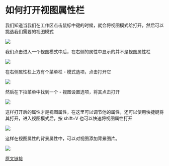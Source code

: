 # 如何打开视图属性栏

我们知道当我们在工作区点击鼠标中键的时候，就会将视图模式给打开，然后可以挑选我们需要的视图模式

![](https://exp-picture.cdn.bcebos.com/92dd32f7dfb2dc19d72430a895def4dca039105f.jpg?x-bce-process=image%2Fresize%2Cm_lfit%2Cw_500%2Climit_1%2Fformat%2Cf_jpg%2Fquality%2Cq_80)

我们点击进入一个视图模式中后，在右侧的属性中显示的并不是视图属性栏

![](https://exp-picture.cdn.bcebos.com/cfadcdd96975f2c4cf9132f08f0148fe1e42065f.jpg?x-bce-process=image%2Fresize%2Cm_lfit%2Cw_500%2Climit_1%2Fformat%2Cf_jpg%2Fquality%2Cq_80)

在右侧属性栏上方有个菜单栏 - 模式选项，点击打开它

![](https://exp-picture.cdn.bcebos.com/de9bfa3b3b860221785ff8e5d8bbf82064fb725f.jpg?x-bce-process=image%2Fresize%2Cm_lfit%2Cw_500%2Climit_1%2Fformat%2Cf_jpg%2Fquality%2Cq_80)

然后在下拉菜单中找到一个 - 视图设置选项，将其点击打开

![](https://exp-picture.cdn.bcebos.com/f9617afb960b31213b696f10dee983aee8d76d5f.jpg?x-bce-process=image%2Fresize%2Cm_lfit%2Cw_500%2Climit_1%2Fformat%2Cf_jpg%2Fquality%2Cq_80)

这样打开后的属性才是视图属性，在这里可以调节他的属性，还可以使用快捷键将其打开，进入视图模式后，按 shift+V 也可以快速将视图属性打开

![](https://exp-picture.cdn.bcebos.com/586bfdefe078143198be59dfdc6699cf0253625f.jpg?x-bce-process=image%2Fresize%2Cm_lfit%2Cw_500%2Climit_1%2Fformat%2Cf_jpg%2Fquality%2Cq_80)

这样在视图属性的背景属性中，可以对视图添加背景图片。

![](https://exp-picture.cdn.bcebos.com/562787cf02532f636e8d8b85699147e833e05c5f.jpg?x-bce-process=image%2Fresize%2Cm_lfit%2Cw_500%2Climit_1%2Fformat%2Cf_jpg%2Fquality%2Cq_80)

[原文链接](https://jingyan.baidu.com/article/39810a235c7738b636fda6c5.html "原文链接")
